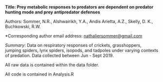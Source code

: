 __Title: Prey metabolic responses to predators are dependent on predator hunting mode and prey antipredator defenses__

Authors: Sommer, N.R., Alshwairikh, Y.A., Andis Arietta, A.Z., Skelly, D. K., Buchkowski, R.W.

*Corresponding author email address: nathaliersommer@gmail.com

*Summary*: Data on respiratory responses of crickets, grasshoppers, jumping spiders, lynx spiders, isopods, and tadpoles under varying contexts of predation. Data collected between Jun - Sept 2019.

All raw data is contained within the data folder.

All code is contained in Analysis.R
